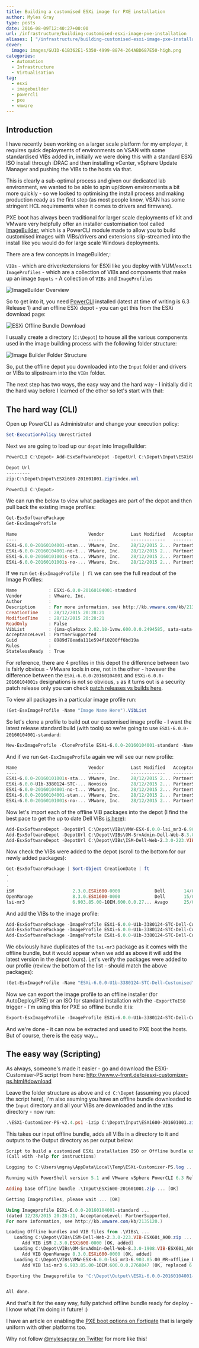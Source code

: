 ```yaml
---
title: Building a customised ESXi image for PXE installation
author: Myles Gray
type: posts
date: 2016-08-09T12:40:27+00:00
url: /infrastructure/building-customised-esxi-image-pxe-installation
aliases: [ "/infrastructure/building-customised-esxi-image-pxe-installation/amp" ]
cover:
  image: images/GUID-61B362E1-5350-4999-8874-264ABD687E50-high.png
categories:
  - Automation
  - Infrastructure
  - Virtualisation
tag:
  - esxi
  - imagebuilder
  - powercli
  - pxe
  - vmware
---
```


## Introduction

I have recently been working on a larger scale platform for my employer, it requires quick deployments of environments on VSAN with some standardised VIBs added in, initially we were doing this with a standard ESXi ISO install through iDRAC and then installing vCenter, vSphere Update Manager and pushing the VIBs to the hosts via that.

This is clearly a sub-optimal process and given our dedicated lab environment, we wanted to be able to spin up/down environments a bit more quickly - so we looked to optimising the install process and making production ready as the first step (as most people know, VSAN has some stringent HCL requirements when it comes to drivers and firmware).

PXE boot has always been traditional for larger scale deployments of kit and VMware very helpfully offer an installer customisation tool called [ImageBuilder][1], which is a PowerCLI module made to allow you to build customised images with VIBs/drivers and extensions slip-streamed into the install like you would do for large scale Windows deployments.

There are a few concepts in ImageBuilder,:

`VIBs` - which are driver/extensions for ESXi like you deploy with VUM/`esxcli` `ImageProfiles` - which are a collection of VIBs and components that make up an image `Depots` - A collection of `VIBs` and `ImageProfiles`

![ImageBuilder Overview][2]

So to get into it, you need [PowerCLI][3] installed (latest at time of writing is 6.3 Release 1) and an offline ESXi depot - you can get this from the ESXi download page:

![ESXi Offline Bundle Download][4]

I usually create a directory (`C:\Depot`) to house all the various components used in the image building process with the following folder structure:

![Image Builder Folder Structure][5]

So, put the offline depot you downloaded into the `Input` folder and drivers or VIBs to slipstream into the `VIBs` folder.

The next step has two ways, the easy way and the hard way - I initially did it the hard way before I learned of the other so let's start with that:

## The hard way (CLI)

Open up PowerCLI as Administrator and change your execution policy:

```powershell
Set-ExecutionPolicy Unrestricted
```

Next we are going to load up our `depot` into ImageBuilder:

```powershell
PowerCLI C:\Depot> Add-EsxSoftwareDepot -DepotUrl C:\Depot\Input\ESXi600-201601001.zip

Depot Url
---------
zip:C:\Depot\Input\ESXi600-201601001.zip?index.xml

PowerCLI C:\Depot>
```

We can run the below to view what packages are part of the depot and then pull back the existing image profiles:

```powershell
Get-EsxSoftwarePackage
Get-EsxImageProfile

Name                           Vendor          Last Modified   Acceptance Level
----                           ------          -------------   ----------------
ESXi-6.0.0-20160104001-stan... VMware, Inc.    28/12/2015 2... PartnerSupported
ESXi-6.0.0-20160104001-no-t... VMware, Inc.    28/12/2015 2... PartnerSupported
ESXi-6.0.0-20160101001s-sta... VMware, Inc.    28/12/2015 2... PartnerSupported
ESXi-6.0.0-20160101001s-no-... VMware, Inc.    28/12/2015 2... PartnerSupported
```

If we run `Get-EsxImageProfile | fl` we can see the full readout of the Image Profiles:

```powershell
Name            : ESXi-6.0.0-20160104001-standard
Vendor          : VMware, Inc.
Author          :
Description     : For more information, see http://kb.vmware.com/kb/2135120.
CreationTime    : 28/12/2015 20:28:21
ModifiedTime    : 28/12/2015 20:28:21
ReadOnly        : False
VibList         : {ima-qla4xxx 2.02.18-1vmw.600.0.0.2494585, sata-sata-sil 2.3-4vmw.600.0.0.2494585, lpfc 10.2.309.8-2vmw.600.0.0.2494585, lsi-mr3 6.605.08.00-7vmw.600.1.17.3029758...}
AcceptanceLevel : PartnerSupported
Guid            : 8989d78eada111e594f10200ff6bd19a
Rules           :
StatelessReady  : True
```

For reference, there are 4 profiles in this depot the difference between two is fairly obvious - VMware tools in one, not in the other - however the difference between the `ESXi-6.0.0-20160104001` and `ESXi-6.0.0-20160104001s` designations is not so obvious, `s` as it turns out is a security patch release only you can check [patch releases vs builds here][6].

To view all packages in a particular image profile run:

```powershell
(Get-EsxImageProfile -Name "Image Name Here").VibList
```

So let's clone a profile to build out our customised image profile - I want the latest release standard build (with tools) so we're going to use `ESXi-6.0.0-20160104001-standard`:

```powershell
New-EsxImageProfile -CloneProfile ESXi-6.0.0-20160104001-standard -Name "ESXi-6.0.0-U1b-3380124-STC-Dell-Customised" -Vendor Your_Vendor_Name
```

And if we run `Get-EsxImageProfile` again we will see our new profile:

```powershell
Name                           Vendor          Last Modified   Acceptance Level
----                           ------          -------------   ----------------
ESXi-6.0.0-20160101001s-sta... VMware, Inc.    28/12/2015 2... PartnerSupported
ESXi-6.0.0-U1b-3380124-STC-... Novosco         28/12/2015 2... PartnerSupported
ESXi-6.0.0-20160104001-no-t... VMware, Inc.    28/12/2015 2... PartnerSupported
ESXi-6.0.0-20160104001-stan... VMware, Inc.    28/12/2015 2... PartnerSupported
ESXi-6.0.0-20160101001s-no-... VMware, Inc.    28/12/2015 2... PartnerSupported
```

Now let's import each of the offline VIB packages into the depot (I find the best pace to get the up to date Dell VIBs [is here][7]):

```powershell
Add-EsxSoftwareDepot -DepotUrl C:\Depot\VIBs\VMW-ESX-6.0.0-lsi_mr3-6.903.85.00_MR-offline_bundle-3818071.zip
Add-EsxSoftwareDepot -DepotUrl C:\Depot\VIBs\OM-SrvAdmin-Dell-Web-8.3.0-1908.VIB-ESX60i_A00.zip
Add-EsxSoftwareDepot -DepotUrl C:\Depot\VIBs\ISM-Dell-Web-2.3.0-223.VIB-ESX60i_A00.zip
```

Now check the VIBs were added to the depot (scroll to the bottom for our newly added packages):

```powershell
Get-EsxSoftwarePackage | Sort-Object CreationDate | ft
.
.
.
iSM                      2.3.0.ESXi600-0000             Dell       14/02/2016 18...
OpenManage               8.3.0.ESXi600-0000             Dell       15/02/2016 06...
lsi-mr3                  6.903.85.00-1OEM.600.0.0.27... Avago      25/04/2016 16...
```

And add the VIBs to the image profile:

```powershell
Add-EsxSoftwarePackage -ImageProfile ESXi-6.0.0-U1b-3380124-STC-Dell-Customised -SoftwarePackage iSM
Add-EsxSoftwarePackage -ImageProfile ESXi-6.0.0-U1b-3380124-STC-Dell-Customised -SoftwarePackage OpenManage
Add-EsxSoftwarePackage -ImageProfile ESXi-6.0.0-U1b-3380124-STC-Dell-Customised -SoftwarePackage lsi-mr3
```

We obviously have duplicates of the `lsi-mr3` package as it comes with the offline bundle, but it would appear when we add as above it will add the latest version in the depot (ours). Let's verify the packages were added to our profile (review the bottom of the list - should match the above packages):

```powershell
(Get-EsxImageProfile -Name "ESXi-6.0.0-U1b-3380124-STC-Dell-Customised").VibList | Sort-Object CreationDate
```

Now we can export the image profile to an offline installer (for AutoDeploy/PXE) or an ISO for standard installation with the `-ExportToISO` trigger - I'm using this for PXE so offline bundle it is:

```powershell
Export-EsxImageProfile -ImageProfile ESXi-6.0.0-U1b-3380124-STC-Dell-Customised -ExportToBundle -FilePath C:\Depot\Output\ESXi-6.0.0-U1b-3380124-STC-Dell-Customised.zip
```

And we're done - it can now be extracted and used to PXE boot the hosts. But of course, there is the easy way...

## The easy way (Scripting)

As always, someone's made it easier - go and download the ESXi-Customiser-PS script from here: <http://www.v-front.de/p/esxi-customizer-ps.html#download>

Leave the folder structure as above and `cd C:\Depot` (assuming you placed the script here), i'm also asuming you have an offline bundle downloaded to the `Input` directory and all your VIBs are downloaded and in the `VIBs` directory - now run:

```powershell
.\ESXi-Customizer-PS-v2.4.ps1 -izip C:\Depot\Input\ESXi600-201601001.zip -pkgDir C:\Depot\VIBs\ -ozip  C:\Depot\Output\
```

This takes our input offline bundle, adds all VIBs in a directory to it and outputs to the Output directory as per output below:

```powershell
Script to build a customized ESXi installation ISO or Offline bundle using the VMware PowerCLI ImageBuilder snapin
(Call with -help for instructions)

Logging to C:\Users\mgray\AppData\Local\Temp\ESXi-Customizer-PS.log ...

Running with PowerShell version 5.1 and VMware vSphere PowerCLI 6.3 Release 1 build 3737840

Adding base Offline bundle .\Input\ESXi600-201601001.zip ... [OK]

Getting Imageprofiles, please wait ... [OK]

Using Imageprofile ESXi-6.0.0-20160104001-standard ...
(dated 12/28/2015 20:28:21, AcceptanceLevel: PartnerSupported,
For more information, see http://kb.vmware.com/kb/2135120.)

Loading Offline bundles and VIB files from .\VIBs\ ...
   Loading C:\Depot\VIBs\ISM-Dell-Web-2.3.0-223.VIB-ESX60i_A00.zip ... [OK]
      Add VIB iSM 2.3.0.ESXi600-0000 [OK, added]
   Loading C:\Depot\VIBs\OM-SrvAdmin-Dell-Web-8.3.0-1908.VIB-ESX60i_A00.zip ... [OK]
      Add VIB OpenManage 8.3.0.ESXi600-0000 [OK, added]
   Loading C:\Depot\VIBs\VMW-ESX-6.0.0-lsi_mr3-6.903.85.00_MR-offline_bundle-3818071.zip ... [OK]
      Add VIB lsi-mr3 6.903.85.00-1OEM.600.0.0.2768847 [OK, replaced 6.605.08.00-7vmw.600.1.17.3029758]

Exporting the Imageprofile to 'C:\Depot\Output\\ESXi-6.0.0-20160104001-standard-customized.zip'. Please be patient ...


All done.
```

And that's it for the easy way, fully patched offline bundle ready for deploy - I know what i'm doing in future! :)

I have an article on enabling the [PXE boot options on Fortigate][8] that is largely uniform with other platforms too.

Why not follow [@mylesagray on Twitter][9] for more like this!

 [1]: https://pubs.vmware.com/vsphere-60/index.jsp#com.vmware.vsphere.install.doc/GUID-C84C5113-3111-4A27-9096-D61EED29EF45.html
 [2]: images/GUID-61B362E1-5350-4999-8874-264ABD687E50-high.png
 [3]: https://www.vmware.com/support/developer/PowerCLI/
 [4]: images/Image-2.png
 [5]: images/Image-3.png
 [6]: https://esxi-patches.v-front.de/ESXi-6.0.0.html
 [7]: http://poweredgec.com/latest_poweredge-13g.html
 [8]: /infrastructure/enabling-pxe-boot-options-fortigate-dhcp/
 [9]: https://twitter.com/mylesagray
